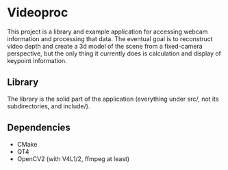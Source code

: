 Videoproc
=========
This project is a library and example application for accessing webcam
information and processing that data. The eventual goal is to reconstruct video
depth and create a 3d model of the scene from a fixed-camera perspective, but
the only thing it currently does is calculation and display of keypoint
information.

Library
-------
The library is the solid part of the application (everything under src/, not its subdirectories, and include/).

Dependencies
------------
+ CMake
+ QT4
+ OpenCV2 (with V4L1/2, ffmpeg at least)
